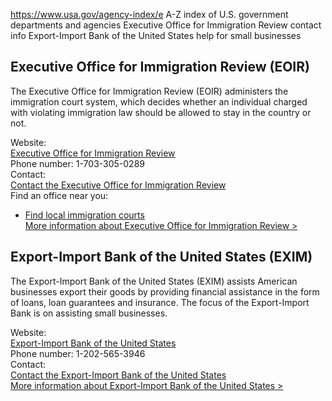 

https://www.usa.gov/agency-index/e
A-Z index of U.S. government departments and agencies
Executive Office for Immigration Review contact info
Export-Import Bank of the United States help for small businesses

## Executive Office for Immigration Review (EOIR)

The Executive Office for Immigration Review (EOIR) administers the immigration court system, which decides whether an individual charged with violating immigration law should be allowed to stay in the country or not.

Website:  
[Executive Office for Immigration Review](https://www.justice.gov/eoir)  
Phone number: 1-703-305-0289  
Contact:  
[Contact the Executive Office for Immigration Review](https://www.justice.gov/eoir/contact-eoir)  
Find an office near you:  
* [Find local immigration courts](https://www.justice.gov/eoir/eoir-immigration-court-listing)  
[More information about Executive Office for Immigration Review >](https://www.usa.gov/agencies/executive-office-for-immigration-review)

## Export-Import Bank of the United States (EXIM)

The Export-Import Bank of the United States (EXIM) assists American businesses export their goods by providing financial assistance in the form of loans, loan guarantees and insurance. The focus of the Export-Import Bank is on assisting small businesses.

Website:  
[Export-Import Bank of the United States](https://www.exim.gov)  
Phone number: 1-202-565-3946  
Contact:  
[Contact the Export-Import Bank of the United States](https://www.exim.gov/contact)  
[More information about Export-Import Bank of the United States >](https://www.usa.gov/agencies/export-import-bank-of-the-united-states)

